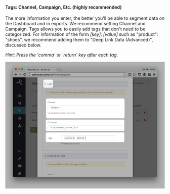 #### Tags: Channel, Campaign, Etc. (highly recommended)

The more information you enter, the better you'll be able to segment data on the Dashboard and in exports. We recommend setting Channel and Campaign. Tags allows you to easily add tags that don't need to be categorized. For information of the form *[key]*: *[value]* such as "product": "shoes", we recommend adding them to "Deep Link Data (Advanced)", discussed below.

*Hint: Press the 'comma' or 'return' key after each tag.*

![Description](/img/ingredients/dashboard_links/tags.png)
